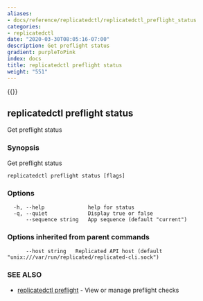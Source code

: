 ```yaml
---
aliases:
- docs/reference/replicatedctl/replicatedctl_preflight_status
categories:
- replicatedctl
date: "2020-03-30T08:05:16-07:00"
description: Get preflight status
gradient: purpleToPink
index: docs
title: replicatedctl preflight status
weight: "551"
---
```


{{<legacynotice>}}

## replicatedctl preflight status

Get preflight status

### Synopsis

Get preflight status

```
replicatedctl preflight status [flags]
```

### Options

```
  -h, --help              help for status
  -q, --quiet             Display true or false
      --sequence string   App sequence (default "current")
```

### Options inherited from parent commands

```
      --host string   Replicated API host (default "unix:///var/run/replicated/replicated-cli.sock")
```

### SEE ALSO

* [replicatedctl preflight](/api/replicatedctl/replicatedctl_preflight/)	 - View or manage preflight checks

